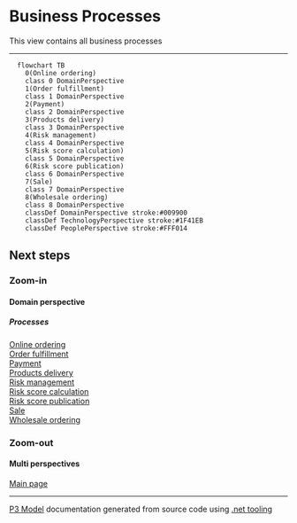 ﻿
# Business Processes

This view contains all business processes  

---


```mermaid
  flowchart TB
    0(Online ordering)
    class 0 DomainPerspective
    1(Order fulfillment)
    class 1 DomainPerspective
    2(Payment)
    class 2 DomainPerspective
    3(Products delivery)
    class 3 DomainPerspective
    4(Risk management)
    class 4 DomainPerspective
    5(Risk score calculation)
    class 5 DomainPerspective
    6(Risk score publication)
    class 6 DomainPerspective
    7(Sale)
    class 7 DomainPerspective
    8(Wholesale ordering)
    class 8 DomainPerspective
    classDef DomainPerspective stroke:#009900
    classDef TechnologyPerspective stroke:#1F41EB
    classDef PeoplePerspective stroke:#FFF014
```

## Next steps


### Zoom-in


#### Domain perspective


##### Processes

[Online ordering](OnlineOrdering.md)  
[Order fulfillment](OrderFulfillment.md)  
[Payment](Payment.md)  
[Products delivery](ProductsDelivery.md)  
[Risk management](RiskManagement.md)  
[Risk score calculation](RiskScoreCalculation.md)  
[Risk score publication](RiskScorePublication.md)  
[Sale](Sale.md)  
[Wholesale ordering](WholesaleOrdering.md)  

### Zoom-out


#### Multi perspectives

[Main page](../../README.md)  

---

[P3 Model](https://github.com/P3-model/P3-model) documentation generated from source code using [.net tooling](https://github.com/P3-model/P3-model-dotnet)